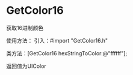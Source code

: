 # GetColor16
获取16进制颜色

使用方法：
引入：#import "GetColor16.h"

类方法：[GetColor16 hexStringToColor:@"ffffff"];

返回值为UIColor
